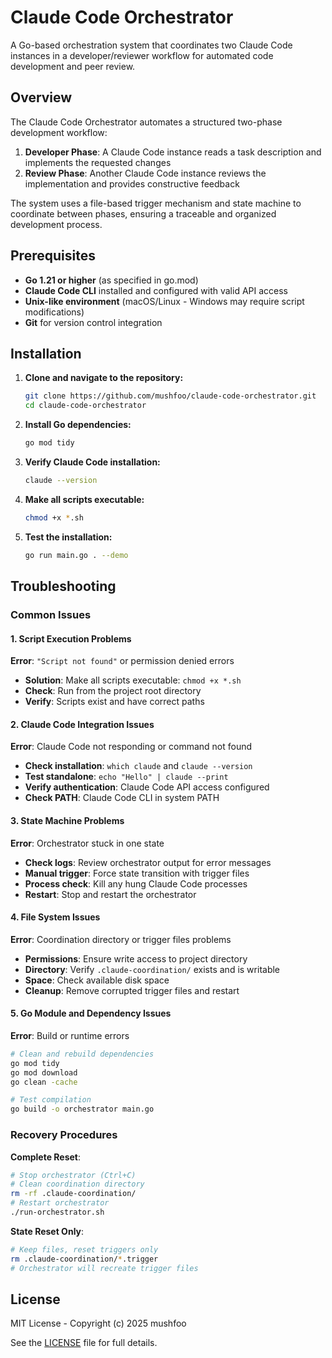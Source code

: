 # Claude Code Orchestrator

A Go-based orchestration system that coordinates two Claude Code instances in a developer/reviewer workflow for automated code development and peer review.

## Overview

The Claude Code Orchestrator automates a structured two-phase development workflow:

1. **Developer Phase**: A Claude Code instance reads a task description and implements the requested changes
2. **Review Phase**: Another Claude Code instance reviews the implementation and provides constructive feedback

The system uses a file-based trigger mechanism and state machine to coordinate between phases, ensuring a traceable and organized development process.

## Prerequisites

- **Go 1.21 or higher** (as specified in go.mod)
- **Claude Code CLI** installed and configured with valid API access
- **Unix-like environment** (macOS/Linux - Windows may require script modifications)
- **Git** for version control integration

## Installation

1. **Clone and navigate to the repository:**
   ```bash
   git clone https://github.com/mushfoo/claude-code-orchestrator.git
   cd claude-code-orchestrator
   ```

2. **Install Go dependencies:**
   ```bash
   go mod tidy
   ```

3. **Verify Claude Code installation:**
   ```bash
   claude --version
   ```

4. **Make all scripts executable:**
   ```bash
   chmod +x *.sh
   ```

5. **Test the installation:**
   ```bash
   go run main.go . --demo
   ```

## Troubleshooting

### Common Issues

#### 1. Script Execution Problems
**Error**: `"Script not found"` or permission denied errors
- **Solution**: Make all scripts executable: `chmod +x *.sh`
- **Check**: Run from the project root directory
- **Verify**: Scripts exist and have correct paths

#### 2. Claude Code Integration Issues  
**Error**: Claude Code not responding or command not found
- **Check installation**: `which claude` and `claude --version`
- **Test standalone**: `echo "Hello" | claude --print`
- **Verify authentication**: Claude Code API access configured
- **Check PATH**: Claude Code CLI in system PATH

#### 3. State Machine Problems
**Error**: Orchestrator stuck in one state
- **Check logs**: Review orchestrator output for error messages
- **Manual trigger**: Force state transition with trigger files
- **Process check**: Kill any hung Claude Code processes
- **Restart**: Stop and restart the orchestrator

#### 4. File System Issues
**Error**: Coordination directory or trigger files problems
- **Permissions**: Ensure write access to project directory
- **Directory**: Verify `.claude-coordination/` exists and is writable
- **Space**: Check available disk space
- **Cleanup**: Remove corrupted trigger files and restart

#### 5. Go Module and Dependency Issues
**Error**: Build or runtime errors
```bash
# Clean and rebuild dependencies
go mod tidy
go mod download
go clean -cache

# Test compilation
go build -o orchestrator main.go
```

### Recovery Procedures

**Complete Reset**:
```bash
# Stop orchestrator (Ctrl+C)
# Clean coordination directory
rm -rf .claude-coordination/
# Restart orchestrator
./run-orchestrator.sh
```

**State Reset Only**:
```bash
# Keep files, reset triggers only
rm .claude-coordination/*.trigger
# Orchestrator will recreate trigger files
```

## License

MIT License - Copyright (c) 2025 mushfoo

See the [LICENSE](LICENSE) file for full details.